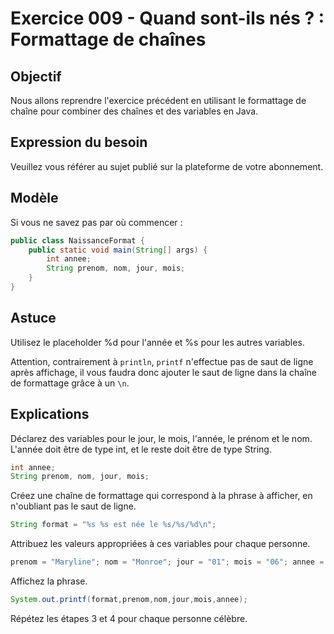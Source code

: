 # Exercice 009 - Quand sont-ils nés ? : Formattage de chaînes

## Objectif
Nous allons reprendre l'exercice précédent en utilisant le formattage de chaîne pour combiner des chaînes et des variables en Java.

## Expression du besoin
Veuillez vous référer au sujet publié sur la plateforme de votre abonnement.

## Modèle
Si vous ne savez pas par où commencer :

```java
public class NaissanceFormat {
    public static void main(String[] args) {
        int annee;
        String prenom, nom, jour, mois;
    }
}
```

## Astuce
Utilisez le placeholder %d pour l'année et %s pour les autres variables.

Attention, contrairement à `println`, `printf` n'effectue pas de saut de ligne après affichage, il vous faudra donc ajouter le saut de ligne dans la chaîne de formattage grâce à un `\n`.

## Explications
Déclarez des variables pour le jour, le mois, l'année, le prénom et le nom. L'année doit être de type int, et le reste doit être de type String.

```java
int annee;
String prenom, nom, jour, mois;
```

Créez une chaîne de formattage qui correspond à la phrase à afficher, en n'oubliant pas le saut de ligne.

```java
String format = "%s %s est née le %s/%s/%d\n";
```

Attribuez les valeurs appropriées à ces variables pour chaque personne.

```java
prenom = "Maryline"; nom = "Monroe"; jour = "01"; mois = "06"; annee = 1926;
```

Affichez la phrase.

```java
System.out.printf(format,prenom,nom,jour,mois,annee);
```

Répétez les étapes 3 et 4 pour chaque personne célèbre.